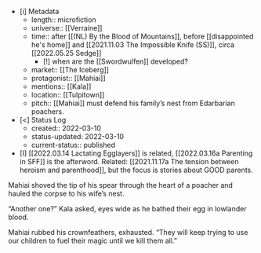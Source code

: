 
- [i] Metadata
	- length:: microfiction
	- universe:: [[Verraine]]
	- time:: after [[(NL) By the Blood of Mountains]], before [[disappointed he's home]] and [[2021.11.03 The Impossible Knife (SS)]], circa [[2022.05.25 Sedge]]
		- [!] when are the [[Swordwulfen]] developed?
	- market:: [[The Iceberg]]
	- protagonist:: [[Mahiai]]
	- mentions:: [[Kala]]
	- location:: [[Tulpitown]]
	- pitch:: [[Mahiai]] must defend his family’s nest from Edarbarian poachers.  
- [<]  Status Log
	- created:: 2022-03-10
	- status-updated: 2022-03-10
	- current-status:: published
- [I] [[2022.03.14 Lactating Egglayers]] is related,  [[2022.03.16a Parenting in SFF]] is the afterword. Related: [[2021.11.17a The tension between heroism and parenthood]], but the focus is stories about GOOD parents. 

Mahiai shoved the tip of his spear through the heart of a poacher and hauled the corpse to his wife’s nest. 

“Another one?” Kala asked, eyes wide as he bathed their egg in lowlander blood.

 Mahiai rubbed his crownfeathers, exhausted. “They will keep trying to use our children to fuel their magic until we kill them all.” 